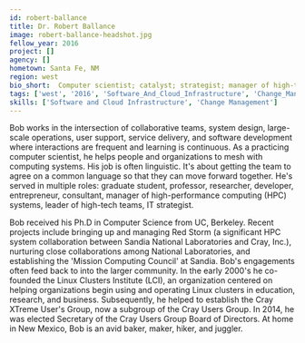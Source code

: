 ```yaml
---
id: robert-ballance
title: Dr. Robert Ballance
image: robert-ballance-headshot.jpg
fellow_year: 2016
project: []
agency: []
hometown: Santa Fe, NM
region: west
bio_short:  Computer scientist; catalyst; strategist; manager of high-tech teams and large-scale HPC systems.  Ph.D. from UC, Berkeley.
tags: ['west', '2016', 'Software_And_Cloud_Infrastructure', 'Change_Management']
skills: ['Software and Cloud Infrastructure', 'Change Management']
---
```


 Bob works in the intersection of collaborative teams, system design, large-scale operations, user support, service delivery, and software development where interactions are frequent and learning is continuous. As a practicing computer scientist, he helps people and organizations to mesh with computing systems. His job is often linguistic. It's about getting the team to agree on a common language so that they can move forward together. He's served in multiple roles: graduate student, professor, researcher, developer, entrepreneur, consultant, manager of high-performance computing (HPC) systems, leader of high-tech teams, IT strategist.

Bob received his Ph.D in Computer Science from UC, Berkeley. Recent projects include bringing up and managing Red Storm (a significant HPC system collaboration between Sandia National Laboratories and Cray, Inc.), nurturing close collaborations among National Laboratories, and establishing the 'Mission Computing Council' at Sandia. Bob's engagements often feed back to into the larger community. In the early 2000's he co-founded the Linux Clusters Institute (LCI), an organization centered on helping organizations begin using and operating Linux clusters in education, research, and business. Subsequently, he helped to establish the Cray XTreme User's Group, now a subgroup of the Cray Users Group. In 2014, he was elected Secretary of the Cray Users Group Board of Directors. At home in New Mexico, Bob is an avid baker, maker, hiker, and juggler.
